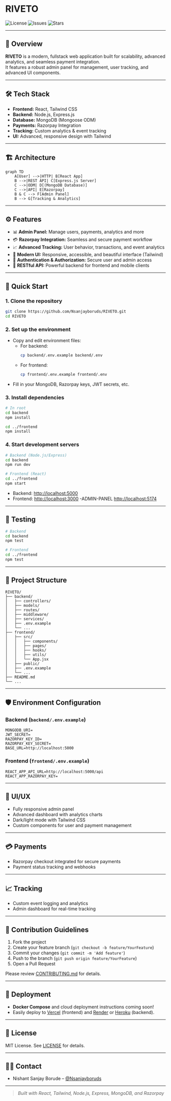 # RIVETO

![License](https://img.shields.io/github/license/Nsanjayboruds/RIVETO)
![Issues](https://img.shields.io/github/issues/Nsanjayboruds/RIVETO)
![Stars](https://img.shields.io/github/stars/Nsanjayboruds/RIVETO)

---

## 🚀 Overview

**RIVETO** is a modern, fullstack web application built for scalability, advanced analytics, and seamless payment integration.  
It features a robust admin panel for management, user tracking, and advanced UI components.

---

## 🛠️ Tech Stack

- **Frontend:** React, Tailwind CSS
- **Backend:** Node.js, Express.js
- **Database:** MongoDB (Mongoose ODM)
- **Payments:** Razorpay Integration
- **Tracking:** Custom analytics & event tracking
- **UI:** Advanced, responsive design with Tailwind

---

## 🏗️ Architecture

```mermaid
graph TD
    A[User] -->|HTTP| B[React App]
    B -->|REST API| C[Express.js Server]
    C -->|ODM| D[(MongoDB Database)]
    C -->|API| E[Razorpay]
    B & C --> F[Admin Panel]
    B --> G[Tracking & Analytics]
```

---

## ⚙️ Features

- 📊 **Admin Panel:** Manage users, payments, analytics and more
- 💳 **Razorpay Integration:** Seamless and secure payment workflow
- 📈 **Advanced Tracking:** User behavior, transactions, and event analytics
- 🎨 **Modern UI:** Responsive, accessible, and beautiful interface (Tailwind)
- 🔐 **Authentication & Authorization:** Secure user and admin access
- 📝 **RESTful API:** Powerful backend for frontend and mobile clients

---

## 🚦 Quick Start

### 1. Clone the repository

```bash
git clone https://github.com/Nsanjayboruds/RIVETO.git
cd RIVETO
```

### 2. Set up the environment

- Copy and edit environment files:
  - For backend:  
    ```bash
    cp backend/.env.example backend/.env
    ```
  - For frontend:  
    ```bash
    cp frontend/.env.example frontend/.env
    ```
- Fill in your MongoDB, Razorpay keys, JWT secrets, etc.

### 3. Install dependencies

```bash
# In root
cd backend
npm install

cd ../frontend
npm install
```

### 4. Start development servers

```bash
# Backend (Node.js/Express)
cd backend
npm run dev

# Frontend (React)
cd ../frontend
npm start
```

- Backend: [http://localhost:5000](http://localhost:5000)
- Frontend: [http://localhost:3000](http://localhost:3000)
-ADMIN-PANEL [http://localhost:5174](http://localhost:3000)
---

## 🧪 Testing

```bash
# Backend
cd backend
npm test

# Frontend
cd ../frontend
npm test
```

---

## 📂 Project Structure

```
RIVETO/
├── backend/
│   ├── controllers/
│   ├── models/
│   ├── routes/
│   ├── middleware/
│   ├── services/
│   ├── .env.example
│   └── ...
├── frontend/
│   ├── src/
│   │   ├── components/
│   │   ├── pages/
│   │   ├── hooks/
│   │   ├── utils/
│   │   └── App.jsx
│   ├── public/
│   ├── .env.example
│   └── ...
├── README.md
└── ...
```

---

## 🛡️ Environment Configuration

### Backend (`backend/.env.example`)

```
MONGODB_URI=
JWT_SECRET=
RAZORPAY_KEY_ID=
RAZORPAY_KEY_SECRET=
BASE_URL=http://localhost:5000
```

### Frontend (`frontend/.env.example`)

```
REACT_APP_API_URL=http://localhost:5000/api
REACT_APP_RAZORPAY_KEY=
```

---

## 🎨 UI/UX

- Fully responsive admin panel
- Advanced dashboard with analytics charts
- Dark/light mode with Tailwind CSS
- Custom components for user and payment management

---

## 💳 Payments

- Razorpay checkout integrated for secure payments
- Payment status tracking and webhooks

---

## 📈 Tracking

- Custom event logging and analytics
- Admin dashboard for real-time tracking

---

## 📝 Contribution Guidelines

1. Fork the project
2. Create your feature branch (`git checkout -b feature/YourFeature`)
3. Commit your changes (`git commit -m 'Add feature'`)
4. Push to the branch (`git push origin feature/YourFeature`)
5. Open a Pull Request

Please review [CONTRIBUTING.md](CONTRIBUTING.md) for details.

---

## 🚀 Deployment

- **Docker Compose** and cloud deployment instructions coming soon!
- Easily deploy to [Vercel](https://vercel.com/) (frontend) and [Render](https://render.com/) or [Heroku](https://heroku.com/) (backend).

---

## 📝 License

MIT License. See [LICENSE](LICENSE) for details.

---

## 🙋‍♂️ Contact

- Nishant Sanjay Borude – [@Nsanjayboruds](https://github.com/Nsanjayboruds)

---

> _Built with React, Tailwind, Node.js, Express, MongoDB, and Razorpay_
